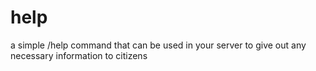 # help
a simple /help command that can be used in your server to give out any necessary information to citizens
